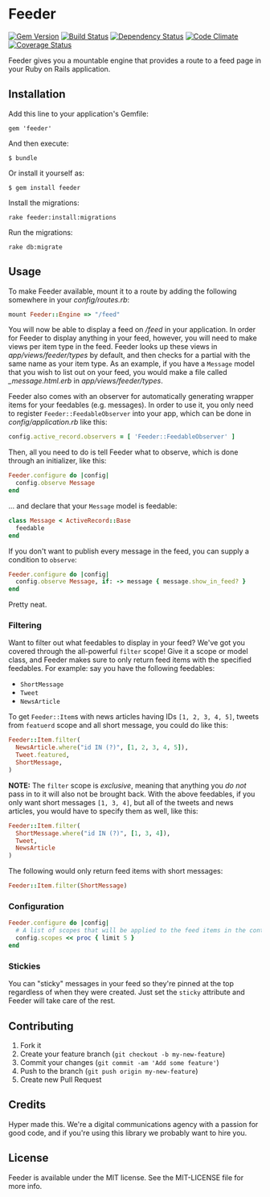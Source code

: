 # Feeder

[![Gem Version](https://img.shields.io/gem/v/feeder.svg)](https://rubygems.org/gems/feeder)
[![Build Status](https://img.shields.io/travis/hyperoslo/feeder.svg)](https://travis-ci.org/hyperoslo/feeder)
[![Dependency Status](https://img.shields.io/gemnasium/hyperoslo/feeder.svg)](https://gemnasium.com/hyperoslo/feeder)
[![Code Climate](https://img.shields.io/codeclimate/github/hyperoslo/feeder.svg)](https://codeclimate.com/github/hyperoslo/feeder)
[![Coverage Status](https://img.shields.io/coveralls/hyperoslo/feeder.svg)](https://coveralls.io/r/hyperoslo/feeder)

Feeder gives you a mountable engine that provides a route to a feed page in your
Ruby on Rails application.

## Installation

Add this line to your application's Gemfile:

    gem 'feeder'

And then execute:

    $ bundle

Or install it yourself as:

    $ gem install feeder

Install the migrations:

    rake feeder:install:migrations

Run the migrations:

    rake db:migrate

## Usage

To make Feeder available, mount it to a route by adding the following somewhere
in your _config/routes.rb_:

```ruby
mount Feeder::Engine => "/feed"
```

You will now be able to display a feed on _/feed_ in your application. In order
for Feeder to display anything in your feed, however, you will need to make
views per item type in the feed. Feeder looks up these views in
_app/views/feeder/types_ by default, and then checks for a partial with the same
name as your item type. As an example, if you have a `Message` model that you
wish to list out on your feed, you would make a file called *_message.html.erb*
in _app/views/feeder/types_.

Feeder also comes with an observer for automatically generating wrapper items
for your feedables (e.g. messages). In order to use it, you only need to register
`Feeder::FeedableObserver` into your app, which can be done in
_config/application.rb_ like this:

```ruby
config.active_record.observers = [ 'Feeder::FeedableObserver' ]
```

Then, all you need to do is tell Feeder what to
observe, which is done through an initializer, like this:

```ruby
Feeder.configure do |config|
  config.observe Message
end
```

... and declare that your `Message` model is feedable:

```ruby
class Message < ActiveRecord::Base
  feedable
end
```

If you don't want to publish every message in the feed, you can supply a condition
to `observe`:

```ruby
Feeder.configure do |config|
  config.observe Message, if: -> message { message.show_in_feed? }
end
```

Pretty neat.

### Filtering

Want to filter out what feedables to display in your feed? We've got you covered
through the all-powerful `filter` scope! Give it a scope or model class, 
and Feeder makes sure to only return feed items with the specified feedables.
For example: say you have the following feedables:
- `ShortMessage`
- `Tweet`
- `NewsArticle`

To get `Feeder::Item`s with news articles having IDs `[1, 2, 3, 4, 5]`, tweets
from `featuerd` scope and all short message, you could do like this:

```ruby
Feeder::Item.filter(
  NewsArticle.where("id IN (?)", [1, 2, 3, 4, 5]),
  Tweet.featured,
  ShortMessage,
)
```

**NOTE:** The `filter` scope is _exclusive_, meaning that anything you _do not_
pass in to it will also not be brought back. With the above feedables, if you
only want short messages `[1, 3, 4]`, but all of the tweets and news articles,
you would have to specify them as well, like this:

```ruby
Feeder::Item.filter(
  ShortMessage.where("id IN (?)", [1, 3, 4]),
  Tweet,
  NewsArticle
)
```

The following would only return feed items with short messages:

```ruby
Feeder::Item.filter(ShortMessage)
```

### Configuration

```ruby
Feeder.configure do |config|
  # A list of scopes that will be applied to the feed items in the controller.
  config.scopes << proc { limit 5 }
end
```

### Stickies

You can "sticky" messages in your feed so they're pinned at the top regardless of when
they were created. Just set the `sticky` attribute and Feeder will take care of the rest.

## Contributing

1. Fork it
2. Create your feature branch (`git checkout -b my-new-feature`)
3. Commit your changes (`git commit -am 'Add some feature'`)
4. Push to the branch (`git push origin my-new-feature`)
5. Create new Pull Request

## Credits

Hyper made this. We're a digital communications agency with a passion for good code,
and if you're using this library we probably want to hire you.


## License

Feeder is available under the MIT license. See the MIT-LICENSE file for more info.
